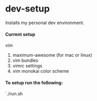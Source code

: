 # dev-setup
Installs my personal dev environment. 

#### Current setup
*vim*
1. maximum-awesome (for mac or linux)
2. vim bundles
3. vimrc settings
4. vim monokai color scheme

#### To setup run the following:
`./run.sh
